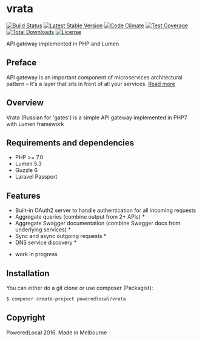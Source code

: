 # vrata
[![Build Status](https://travis-ci.org/PoweredLocal/vrata.svg)](https://travis-ci.org/PoweredLocal/vrata)
[![Latest Stable Version](https://poser.pugx.org/poweredlocal/vrata/v/stable)](https://packagist.org/packages/poweredlocal/vrata)
[![Code Climate](https://codeclimate.com/github/PoweredLocal/vrata/badges/gpa.svg)](https://codeclimate.com/github/PoweredLocal/vrata)
[![Test Coverage](https://codeclimate.com/github/PoweredLocal/vrata/badges/coverage.svg)](https://codeclimate.com/github/PoweredLocal/vrata/coverage)
[![Total Downloads](https://poser.pugx.org/poweredlocal/vrata/downloads)](https://packagist.org/packages/poweredlocal/vrata)
[![License](https://poser.pugx.org/poweredlocal/vrata/license)](https://packagist.org/packages/poweredlocal/vrata)

API gateway implemented in PHP and Lumen

## Preface

API gateway is an important component of microservices architectural pattern – it's a layer that sits in front of all your services. [Read more](http://microservices.io/patterns/apigateway.html)

## Overview

Vrata (Russian for 'gates') is a simple API gateway implemented in PHP7 with Lumen framework

## Requirements and dependencies

- PHP >= 7.0
- Lumen 5.3
- Guzzle 6
- Laravel Passport

## Features

- Built-in OAuth2 server to handle authentication for all incoming requests
- Aggregate queries (combine output from 2+ APIs) *
- Aggregate Swagger documentation (combine Swagger docs from underlying services) *
- Sync and async outgoing requests *
- DNS service discovery *

* work in progress

## Installation

You can either do a git clone or use composer (Packagist):

```bash
$ composer create-project poweredlocal/vrata
```

## Copyright

PoweredLocal 2016. Made in Melbourne
